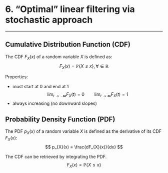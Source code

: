 # 6. “Optimal” linear filtering via stochastic approach
---

## Cumulative Distribution Function (CDF)
The CDF $F_X(x)$ of a random variable $X$ is defined as:
$$
F_{X}(x) = \mathbb{P}\{X \leq x\}, \forall \in \mathbb{R}
$$

Properties:
-	must start at 0 and end at 1
$$
\lim_{t\rightarrow -\infty}F_{X}(t) = 0
\qquad
\lim_{t\rightarrow \infty}F_{X}(t) = 1
$$
-	always increasing (no downward slopes)

## Probability Density Function (PDF)
The PDF $p_{X}(x)$ of a random variable $X$ is defined as the derivative of its CDF $F_{X}(x)$:
$$
p_{X}(x) = \frac{dF_{X}(x)}{dx}
$$

The CDF can be retrieved by integrating the PDF.
$$
F_{X}(x) = \mathbb{P}\{X \leq x\}
$$


